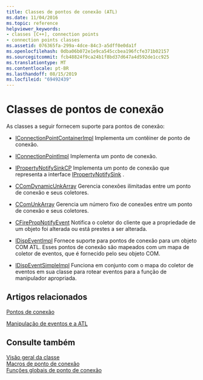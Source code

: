 ```yaml
---
title: Classes de pontos de conexão (ATL)
ms.date: 11/04/2016
ms.topic: reference
helpviewer_keywords:
- classes [C++], connection points
- connection points classes
ms.assetid: 076365fa-299a-4dce-84c3-a5dff0e0da1f
ms.openlocfilehash: 0dba06b072e1e9ca545ccbea196fcfe371b02157
ms.sourcegitcommit: fcb48824f9ca24b1f8bd37d647a4d592de1cc925
ms.translationtype: MT
ms.contentlocale: pt-BR
ms.lasthandoff: 08/15/2019
ms.locfileid: "69492439"
---
```

# <a name="connection-points-classes"></a>Classes de pontos de conexão

As classes a seguir fornecem suporte para pontos de conexão:

- [IConnectionPointContainerImpl](../atl/reference/iconnectionpointcontainerimpl-class.md) Implementa um contêiner de ponto de conexão.

- [IConnectionPointImpl](../atl/reference/iconnectionpointimpl-class.md) Implementa um ponto de conexão.

- [IPropertyNotifySinkCP](../atl/reference/ipropertynotifysinkcp-class.md) Implementa um ponto de conexão que representa a interface [IPropertyNotifySink](/windows/win32/api/ocidl/nn-ocidl-ipropertynotifysink) .

- [CComDynamicUnkArray](../atl/reference/ccomdynamicunkarray-class.md) Gerencia conexões ilimitadas entre um ponto de conexão e seus coletores.

- [CComUnkArray](../atl/reference/ccomunkarray-class.md) Gerencia um número fixo de conexões entre um ponto de conexão e seus coletores.

- [CFirePropNotifyEvent](../atl/reference/cfirepropnotifyevent-class.md) Notifica o coletor do cliente que a propriedade de um objeto foi alterada ou está prestes a ser alterada.

- [IDispEventImpl](../atl/reference/idispeventimpl-class.md) Fornece suporte para pontos de conexão para um objeto COM ATL. Esses pontos de conexão são mapeados com um mapa de coletor de eventos, que é fornecido pelo seu objeto COM.

- [IDispEventSimpleImpl](../atl/reference/idispeventsimpleimpl-class.md) Funciona em conjunto com o mapa do coletor de eventos em sua classe para rotear eventos para a função de manipulador apropriada.

## <a name="related-articles"></a>Artigos relacionados

[Pontos de conexão](../atl/atl-connection-points.md)

[Manipulação de eventos e a ATL](../atl/event-handling-and-atl.md)

## <a name="see-also"></a>Consulte também

[Visão geral da classe](../atl/atl-class-overview.md)<br/>
[Macros de ponto de conexão](../atl/reference/connection-point-macros.md)<br/>
[Funções globais de ponto de conexão](../atl/reference/connection-point-global-functions.md)
